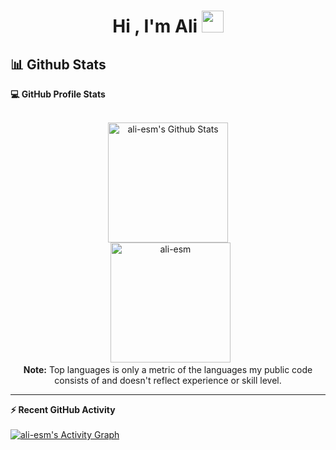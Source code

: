 <h1 align="center">Hi , I'm Ali <img src="https://media.giphy.com/media/hvRJCLFzcasrR4ia7z/giphy.gif" width="35"></h1>

## 📊 Github Stats


  <summary><b>💻 GitHub Profile Stats</b></summary>
  <br/>
  <p align="center">
    <a href="https://github.com/anuraghazra/github-readme-stats"><img alt="ali-esm's Github Stats" src="https://github-readme-stats.vercel.app/api?username=ali-esm&show_icons=true&count_private=true&theme=algolia" height="192px"/></a>
<br/>
  &nbsp;
	  <img src="https://github-readme-stats.vercel.app/api/top-langs?username=ali-esm&langs_count=10&show_icons=true&locale=en&layout=compact&theme=algolia" alt="ali-esm" height="192px"/>
  <br/>
  <b>Note:</b> Top languages is only a metric of the languages my public code consists of and doesn't reflect experience or skill level.
  </p>

----

  <summary><b>⚡ Recent GitHub Activity</b></summary>
  <br/>
   <a href="https://github.com/ali-esm"><img alt="ali-esm's Activity Graph" src="https://activity-graph.herokuapp.com/graph?username=ali-esm&custom_title=ali-esm's%20Contribution%20Graph&theme=react-dark" /></a>
  <br/>


<br/>
